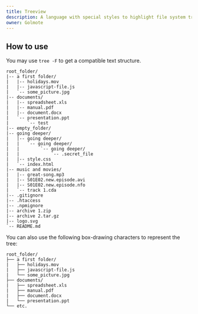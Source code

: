 ```yaml
---
title: Treeview
description: A language with special styles to highlight file system tree structures.
owner: Golmote
---
```


<section class="language-none">

# How to use

You may use `tree -F` to get a compatible text structure.

```treeview
root_folder/
|-- a first folder/
|   |-- holidays.mov
|   |-- javascript-file.js
|   `-- some_picture.jpg
|-- documents/
|   |-- spreadsheet.xls
|   |-- manual.pdf
|   |-- document.docx
|   `-- presentation.ppt
|       `-- test
|-- empty_folder/
|-- going deeper/
|   |-- going deeper/
|   |   `-- going deeper/
|   |        `-- going deeper/
|   |            `-- .secret_file
|   |-- style.css
|   `-- index.html
|-- music and movies/
|   |-- great-song.mp3
|   |-- S01E02.new.episode.avi
|   |-- S01E02.new.episode.nfo
|   `-- track 1.cda
|-- .gitignore
|-- .htaccess
|-- .npmignore
|-- archive 1.zip
|-- archive 2.tar.gz
|-- logo.svg
`-- README.md
```

You can also use the following box-drawing characters to represent the tree:

```treeview
root_folder/
├── a first folder/
|   ├── holidays.mov
|   ├── javascript-file.js
|   └── some_picture.jpg
├── documents/
|   ├── spreadsheet.xls
|   ├── manual.pdf
|   ├── document.docx
|   └── presentation.ppt
└── etc.
```

</section>
